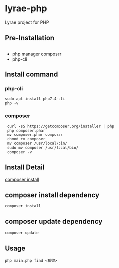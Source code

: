 # lyrae-php

Lyrae project for PHP

## Pre-Installation
## 
<ul>
  <li>php manager composer</li>
  <li>php-cli</lib>
</ul>

## Install command
### php-cli
```shell==
sudo apt install php7.4-cli
php -v
```
### composer
```shell===
 curl -sS https://getcomposer.org/installer | php
 php composer.phar
 mv composer.phar composer
 chmod +x composer 
 mv composer /usr/local/bin/
 sudo mv composer /usr/local/bin/
 composer -v
```
## Install Detail
[composer install](https://hackmd.io/ispgurxlQ_qMiJy9Ys4Glw)

## composer install dependency
```shell===
composer install
```
## composer update dependency
```shell===
composer update
```
## Usage 
```shell===
php main.php find <番號>
```